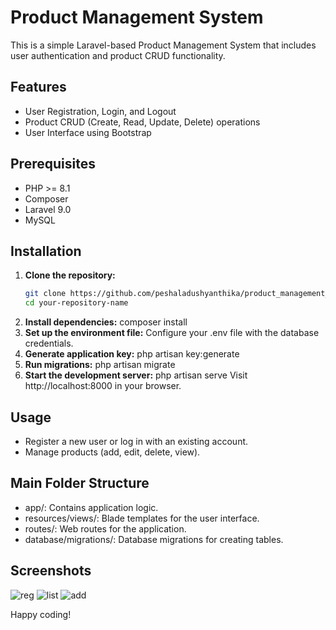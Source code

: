# Product Management System

This is a simple Laravel-based Product Management System that includes user authentication and product CRUD functionality.

## Features
- User Registration, Login, and Logout
- Product CRUD (Create, Read, Update, Delete) operations
- User Interface using Bootstrap

## Prerequisites
- PHP >= 8.1
- Composer
- Laravel 9.0
- MySQL

## Installation

1. **Clone the repository:**
   ```bash
   git clone https://github.com/peshaladushyanthika/product_management_system.git
   cd your-repository-name
2. **Install dependencies:**
   composer install
3. **Set up the environment file:**
   Configure your .env file with the database credentials.
4. **Generate application key:**
   php artisan key:generate
5. **Run migrations:**
   php artisan migrate
6. **Start the development server:**
   php artisan serve
   Visit http://localhost:8000 in your browser.

## Usage
- Register a new user or log in with an existing account.
- Manage products (add, edit, delete, view).

## Main Folder Structure
- app/: Contains application logic.
- resources/views/: Blade templates for the user interface.
- routes/: Web routes for the application.
- database/migrations/: Database migrations for creating tables.

## Screenshots
![reg](https://github.com/user-attachments/assets/3794a2ff-8305-4f60-ac9b-c7b3e9f87400)
![list](https://github.com/user-attachments/assets/388ba6f6-d67d-4ac8-9104-f51db4e1cc75)
![add](https://github.com/user-attachments/assets/5100278a-a62f-4e60-8207-6888fc8e87a2)

Happy coding!

